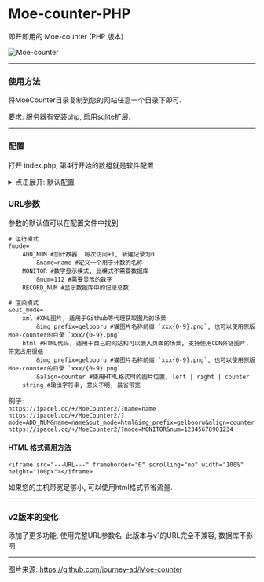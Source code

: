 # Moe-counter-PHP

即开即用的 Moe-counter (PHP 版本)

![Moe-counter](https://ipacel.cc/+/MoeCounter2/?name=github)

---

### 使用方法

将MoeCounter目录复制到您的网站任意一个目录下即可. 

要求: 服务器有安装php, 启用sqlite扩展. 

---


### 配置
打开 index.php, 第4行开始的数组就是软件配置

<details><summary>点击展开: 默认配置</summary>

```
// 配置文件
$c = array(
	// 默认运行模式
	/**
	 * ADD_NUM = 加计数器, 每次访问+1, 新建记录为0
	 * MONITOR = 数字显示模式, 此模式不需要数据库
	 * RECORD_NUM = 显示数据库中的记录总数
	 */
	'mode' => 'ADD_NUM',
	// 是否允许用户选择模式
	'selectMode' => true,
	// 默认渲染模式
	/**
	 * xml = XML图片, 适用于Github等代理获取图片的场景
	 * html = HTML代码, 适用于自己的网站和可以嵌入页面的场景, 支持使用CDN外链图片, 带宽占用很低
	 * string = 输出字符串, 意义不明, 最省带宽
	 */
	'out_mode' => 'xml',
	// 使用HTML格式时的图片位置, left | right | counter
	'html_align' => 'center',


	// 是否允许自动创建记录
	'createRecord' => true,
	// 允许自动创建的最大记录数量, 达到此值将不再继续创建
	'maxRecordNum' => 520000, // -1 禁用
	// 名称最大长度
	'maxNameLength' => 24,
	// 图片显示的最小数字长度
	'minNumLength' => 7,


	// 减计数器默认初始值
	'default_MINUS_NUM' => 9999999,


	// 存放图片的目录, 普通路径结尾需要添加斜杠
	//'imgPath-html' => 'https://ipacel.cc/+/MoeCounter/img/',
	'imgPath-html' => 'https://cdn.jsdelivr.net/gh/ApliNi/Moe-counter-PHP@main/MoeCounter/img/',
	'imgPath-xml' => 'img/',
	// 图片名称前缀 `xxx{0-9}.png`, 也可以使用原版Moe-counter的目录 `xxx/{0-9}.png`
	'img_prefix' => 'gelbooru',
	// 图片格式
	'imgFormat' => 'gif',


	//图片宽高
	'imgWidth' => 45,
	'imgHeight' => 100,
);
```

</details>



### URL参数
参数的默认值可以在配置文件中找到
```
# 运行模式
?mode=
	ADD_NUM #加计数器, 每次访问+1, 新建记录为0
		&name=name #定义一个用于计数的名称
	MONITOR #数字显示模式, 此模式不需要数据库
		&num=112 #需要显示的数字
	RECORD_NUM #显示数据库中的记录总数

# 渲染模式
&out_mode=
	xml #XML图片, 适用于Github等代理获取图片的场景
		&img_prefix=gelbooru #猫图片名称前缀 `xxx{0-9}.png`, 也可以使用原版Moe-counter的目录 `xxx/{0-9}.png`
	html #HTML代码, 适用于自己的网站和可以嵌入页面的场景, 支持使用CDN外链图片, 带宽占用很低
		&img_prefix=gelbooru #猫图片名称前缀 `xxx{0-9}.png`, 也可以使用原版Moe-counter的目录 `xxx/{0-9}.png`
		&align=counter #使用HTML格式时的图片位置, left | right | counter
	string #输出字符串, 意义不明, 最省带宽
```

例子:   
`https://ipacel.cc/+/MoeCounter2/?name=name`  
`https://ipacel.cc/+/MoeCounter2/?mode=ADD_NUM&name=name&out_mode=html&img_prefix=gelbooru&align=counter`  
`https://ipacel.cc/+/MoeCounter2/?mode=MONITOR&num=12345678901234`  

#### HTML 格式调用方法
```
<iframe src="---URL---" frameborder="0" scrolling="no" width="100%" height="100px"></iframe>
```
如果您的主机带宽足够小, 可以使用html格式节省流量. 

---
### v2版本的变化
添加了更多功能, 使用完整URL参数名. 此版本与v1的URL完全不兼容, 数据库不影响. 

---

图片来源: https://github.com/journey-ad/Moe-counter



